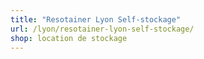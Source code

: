 ```yaml
---
title: "Resotainer Lyon Self-stockage"
url: /lyon/resotainer-lyon-self-stockage/
shop: location de stockage
---
```

